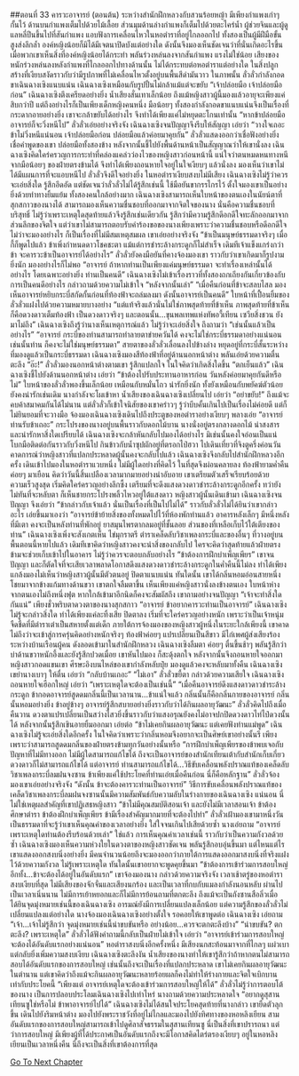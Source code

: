 ##ตอนที่ 33 คารวะอาจารย์ (ตอนต้น)
ระหว่างสำนักฝึกหลวงกับสวนร้อยหญ้า มีเพียงกำแพงเก่าๆ กั้นไว้ ด้านบนกำแพงเต็มไปด้วยไม้เลื้อย ส่วนมุมด้านล่างกำแพงก็เต็มไปด้วยตะไคร่น้ำ
ผู้ช่วยจินและผู้ดูแลหลี่ปีนขึ้นไปที่สันกำแพง แอบฟังการเคลื่อนไหวในหอตำราที่อยู่ไกลออกไป ทั้งสองเป็นผู้มีฝีมือขั้นสูงส่งลึกล้ำ องค์หญิงน้อยก็มิได้มีเจตนาปิดบังแต่อย่างใด ดังนั้นจึงมองเห็นชัดเจนว่าที่นั่นเกิดอะไรขึ้น เมื่อพวกเขาเห็นสิ่งที่องค์หญิงน้อยได้กระทำ พลันร่วงหล่นลงจากสันกำแพง แรงไม่ใช่น้อย
เสียงของหนักร่วงหล่นลงหลังกำแพงที่ไกลออกไปทางด้านนั้น ไม่ได้กระทบต่อหอตำราแต่อย่างใด ในสิ่งปลูกสร้างที่เงียบสงัดราวกับว่ามีรูปภาพที่ไม่เคลื่อนไหวตั้งอยู่บนพื้นสีดำมันวาว ในภาพนั้น ลั่วลั่วกำลังกอดขาเฉินฉางเซิงแนบแน่น เฉินฉางเซิงเหมือนกับรูปปั้นไม่กล้าแม้แต่จะขยับ
“เจ้าปล่อยมือ เจ้าปล่อยมือก่อน”
เฉินฉางเซิงตึงเครียดอย่างยิ่ง น้ำเสียงสั่นเทาเล็กน้อย ถึงแม้หญิงสาวผู้นี้มองแล้วอายุจะเพียงแค่สิบกว่าปี แต่ถึงอย่างไรก็เป็นเพียงเด็กหญิงคนหนึ่ง มือน้อยๆ ทั้งสองกำลังกอดขาแนบแน่นจึงเป็นเรื่องที่กระดากอายอย่างยิ่ง เขาจะกล้าขยับได้อย่างไร จึงทำได้เพียงแค่ไม่หยุดตะโกนเท่านั้น
“หากข้าปล่อยมือ อาจารย์ก็จะวิ่งหนีไป” ลั่วลั่วเอ่ยอย่างจริงจัง
เฉินฉางเซิงจนปัญญาจึงรีบให้สัญญา เอ่ยว่า “วางใจเถอะ ข้าไม่วิ่งหนีแน่นอน เจ้าปล่อยมือก่อน ปล่อยมือแล้วค่อยมาคุยกัน”
ลั่วลั่วแสดงออกว่าเชื่อฟังอย่างยิ่ง เชื่อคำพูดของเขา ปล่อยมือทั้งสองข้าง หลังจากนั้นชี้ไปยังพื้นด้านหน้าเป็นสัญญาณว่าให้เขานั่งลง
เฉินฉางเซิงคิดใคร่ครวญการกระทำที่คล่องแคล่วว่องไวของหญิงสาวก่อนหน้านี้ แน่ใจว่าตนหมดหนทางหนีจากมือน้อยๆ ของฝ่ายตรงข้ามได้ จึงทำได้เพียงถอนหายใจอยู่ในใจเงียบๆ แล้วนั่งลง
มองเห็นว่าเขาไม่ได้มีแผนการที่จะแอบหนีไป ลั่วลั่วจึงดีใจอย่างยิ่ง
ในหอตำราเงียบสงบไม่มีเสียง เฉินฉางเซิงไม่รู้ว่าควรจะเอ่ยสิ่งใด รู้สึกอึดอัด แต่ชัดเจนว่าลั่วลั่วไม่ได้รู้สึกเช่นนี้ ใช้มือยันขากรรไกรไว้ ตั้งใจมองเขาเป็นอย่างยิ่งด้วยท่าทางยิ้มแย้ม
ทั้งสองคนใกล้อย่างมาก เฉินฉางเซิงสามารถเห็นใบหน้าของตนเองในนัยน์ตาที่สุกสกาวของนางได้ สามารถมองเห็นความชื่นชอบที่ออกมาจากจิตใจของนาง นั่นคือความชื่นชอบที่บริสุทธิ์ ไม่รู้ว่าเพราะเหตุใดสุดท้ายแล้วจึงรู้สึกเช่นเดียวกัน รู้สึกว่ามีความรู้สึกดีอกดีใจทะลักออกมาจากส่วนลึกของจิตใจ
แต่ว่าเขาไม่สามารถตอบรับคำร้องขอของนางเพียงเพราะว่าความชื่นชอบหรือดีอกดีใจ ไม่ว่าจะมองอย่างไร ก็เป็นเรื่องที่ไม่มีสมเหตุสมผล เขาเอ่ยอย่างจริงจัง “ข้าเป็นมนุษย์ธรรมดาจริงๆ เมื่อกี้ก็พูดไปแล้ว ข้าเพิ่งกำหนดดาวโชคชะตา แม้แต่การชำระล้างกระดูกก็ไม่สำเร็จ เดิมทีเจ้าแข็งแกร่งกว่าข้า จะคารวะข้าเป็นอาจารย์ได้อย่างไร”
ลั่วลั่วยังคงมือยันที่คางจ้องมองเขา ราวกับว่าเขาเกิดมาก็รูปงามยิ่งนัก มองอย่างไรก็ไม่พอ “อาจารย์ ถ้าหากท่านเป็นเพียงแค่มนุษย์ธรรมดา จะทำเรื่องเหล่านั้นได้อย่างไร โดยเฉพาะอย่างยิ่ง ท่านเป็นคนดี”
เฉินฉางเซิงไม่เข้าเรื่องราวที่ทั้งสองถกเถียงกันเกี่ยวข้องกับการเป็นคนดีอย่างไร กล่าวถามด้วยความไม่เข้าใจ “หลังจากนั้นเล่า”
“เมื่อคืนก่อนที่ข้าจะสลบไสล มองเห็นอาจารย์หยิบกระบี่สกัดกั้นก่อนที่ท้องฟ้าจะถล่มลงมา ดังนั้นอาจารย์เป็นคนดี”
ใบหน้าที่เปื้อนยิ้มของลั่วลั่วแฝงไปด้วยความหมายบางอย่าง “แต่แท้จริงแล้วนั่นไม่ใช่ภาพสุดท้ายที่ข้าเห็น ภาพสุดท้ายที่ข้าเห็นก็คือดวงดาวเต็มท้องฟ้า เป็นดวงดาวจริงๆ และตอนนั้น...ขุนพลเทพแห่งทัพอวี้เทียน เซวียสิ่งชวน ยังมาไม่ถึง”
เฉินฉางเซิงถึงรู้ว่านางเห็นเหตุการณ์แล้ว ไม่รู้ว่าจะเอ่ยสิ่งใจ ถึงถามว่า “เช่นนั้นแล้วเป็นอย่างไร”
“อาจารย์ กระบี่ของท่านสามารถทำลายตาข่ายควันได้ คงจะไม่ใช่กระบี่ธรรมดาอย่างแน่นอน เช่นนั้นท่าน ก็คงจะไม่ใช่มนุษย์ธรรมดา”
สายตาของลั่วลั่วเลื่อนลงไปข้างล่าง หยุดอยู่ที่กระบี่สั้นระหว่างที่มองดูแล้วเป็นกระบี่ธรรมดา
เฉินฉางเซิงมองสีท้องฟ้าที่อยู่ด้านนอกหน้าต่าง พลันเอ่ยด้วยความตื่นตะลึง “อ๊ะ!”
ลั่วลั่วมองนอกหน้าต่างตามเขา รู้สึกแปลกใจ ในใจคิดว่าเกิดสิ่งใดขึ้น
“ตกเย็นแล้ว”
เฉินฉางเซิงชี้ไปยังด้านนอกหน้าต่าง เอ่ยว่า “ข้าต้องไปรับประทานอาหารก่อน วันหลังค่อยมาคุยกันดีหรือไม่”
ใบหน้าของลั่วลั่วพองขึ้นเล็กน้อย เหมือนกับหมั่นโถว น่ารักยิ่งนัก ทั้งยังเหมือนกับพยัคฆ์ตัวน้อย ยังคงน่ารักเช่นเดิม
นางกำลังจะโผเข้าหา
น้ำเสียงของเฉินฉางเซิงเปลี่ยนไป เอ่ยว่า “อย่าขยับ!”
ถึงแม้จะคบค้าสมาคมกันได้ไม่นาน แต่ลั่วลั่วก็เข้าใจนิสัยของเขาคร่าวๆ รู้ว่าบีบคั้นเกินไปเป็นเรื่องไม่ค่อยดี แต่ก็ไม่ยินยอมที่จะวางมือ จ้องมองเฉินฉางเซิงเดินไปถึงประตูของหอตำราอย่างเงียบๆ พลางเอ่ย “อาจารย์ ท่านรับข้าเถอะ”
กระโปรงของนางอยู่บนพื้นราวกับดอกไม้บาน นางนั่งอยู่ตรงกลางดอกไม้ น่าสงสารและน่ารักหาสิ่งใดเปรียบได้
เฉินฉางเซิงจะกล้าหันกลับไปมองได้อย่างไร มิเช่นนั้นคงใจอ่อนเป็นแน่ โบกมือติดต่อกันราวกับวิ่งหนีไป
กินข้าวกับน้ำซุปผักอยู่ที่ตรอกไป๋ฮวา ไปเดินเที่ยวที่จิงตูครึ่งค่อนวัน คาดการณ์ว่าหญิงสาวที่แปลกประหลาดผู้นั้นคงจะกลับไปแล้ว เฉินฉางเซิงจึงกลับไปสำนักฝึกหลวงอีกครั้ง เดินเข้าไปมองในหอตำราแวบหนึ่ง ไม่มีผู้ใดอย่างที่คิดไว้ ในที่สุดจึงผ่อนคลายลง
ท้องฟ้ายามค่ำคืนค่อยๆ มาเยือน คิดว่าวันนี้สิ้นเปลืองเวลามากมายอย่างน่าอับอาย เขาเตรียมตัวเสร็จเรียบร้อยด้วยความเร็วสูงสุด เริ่มคิดใคร่ครวญอย่างลึกซึ้ง เตรียมที่จะดึงแสงดวงดาวชำระล้างกระดูกอีกครั้ง ทว่ายังไม่ทันที่จะหลับตา ก็เห็นชายกระโปรงพลิ้วไหวอยู่ใต้แสงดาว หญิงสาวผู้นั้นเดินเข้ามา เฉินฉางเซิงจนปัญญา จึงเอ่ยว่า “ข้ากล่าวกับเจ้าแล้ว นั่นเป็นเรื่องที่เป็นไปไม่ได้”
ราวกับลั่วลั่วไม่ได้ยินว่าเขากล่าวอะไร เอ่ยขึ้นมาเองว่า “อาจารย์ข้าย้ายสิ่งของทั้งหมดไปไว้ที่ห้องพักท่านแล้ว อาคารหลังเล็กๆ มีหนึ่งหลังที่มีเตา คงจะเป็นหลังท่านที่พักอยู่ ยาสมุนไพรตากลมอยู่ที่ชั้นลอย ส่วนของที่เหลือเก็บไว้ใต้เตียงของท่าน”
เฉินฉางเซิงเพิ่งจะสังเกตเห็น ไข่มุกราตรี ตำราเคล็ดลับวิชาเพลงกระบี่และของอื่นๆ ที่วางอยู่บนพื้นตอนนี้หายไปแล้ว เดิมทีเขาคิดว่าหญิงสาวคงจะนำสิ่งของกลับไป ใครจะคิดว่าสุดท้ายแล้วฝ่ายตรงข้ามจะช่วยเก็บเข้าไปในอาคาร ไม่รู้ว่าควรจะตอบกลับอย่างไร
“ข้าต้องการฝึกบำเพ็ญเพียร”
เขาจนปัญญา และก็ตัดใจที่จะเสียเวลาพลาดโอกาสดึงแสงดวงดาวชำระล้างกระดูกในค่ำคืนนี้ไม่ลง ทำได้เพียงแกล้งมองไม่เห็นว่าหญิงสาวผู้นั้นมีตัวตนอยู่ ปิดตาแนบแน่น
ทันใดนั้น เขาได้กลิ่นหอมอ่อนสายหนึ่ง โชยมาจากข้างแก้มทางด้านขวา
เขาตกใจลืมตาขึ้น เห็นเพียงแค่หญิงสาวนั่งลงข้างตนเอง ใบหน้าห่างจากตนเองไม่ถึงหนึ่งฟุต หากใกล้เข้ามาอีกนิดก็คงจะสัมผัสถึง
เขาถามอย่างจนปัญญา “เจ้าจะทำสิ่งใดกันแน่”
เพียงชั่วพริบตาดวงตาของนางสุกสกาว “อาจารย์ ข้าอยากคารวะท่านเป็นอาจารย์”
เฉินฉางเซิงไม่รู้จะกล่าวสิ่งใด ทำได้เพียงแค่ละทิ้งเสีย ปิดตาลง เริ่มที่จะใคร่ครวญอย่างหนัก
เพราะว่าเป็นเจ้าหนุ่มจืดชืดที่มีตำราเต๋าเป็นสหายตั้งแต่เด็ก ภายใต้การจ้องมองของหญิงสาวผู้หนึ่งในระยะใกล้เพียงนี้ เขาคาดไม่ถึงว่าจะเข้าสู่การครุ่นคิดอย่างหนักจริงๆ
ท้องฟ้าค่อยๆ แปรเปลี่ยนเป็นสีขาว มีไก่เพศผู้ส่งเสียงร้องระหว่างบ้านเรือนผู้คน ดังลอดเข้ามาในสำนักฝึกหลวง
เฉินฉางเซิงลืมตา ค่อยๆ ตื่นขึ้นช้าๆ พลันรู้สึกว่าบ่าด้านขวาหนักอึ้งและยังรู้สึกปวดเมื่อย
เขาหันไปมอง ก็สะดุ้งตกใจ หลังจากนั้นจึงถอนหายใจออกมา
หญิงสาวกอดแขนเขา ศีรษะอิงบนไหล่ของเขากำลังหลับปุ๋ย มองดูแล้วคงจะหลับมาทั้งคืน
เฉินฉางเซิงเขย่านางเบาๆ ให้ตื่น เอ่ยว่า “กลับบ้านเถอะ”
“ไม่เอา” ลั่วลั่วขยี้ตา กล่าวด้วยความเสียใจ
เฉินฉางเซิงถอนหายใจเฮือกใหญ่ เอ่ยว่า “เพราะเหตุใดจะต้องเป็นเช่นนี้”
“เมื่อคืนอาจารย์ดึงแสงดาวดาวชำระล้างกระดูก ข้ากอดอาจารย์สูดดมกลิ่นนี้เป็นเวลานาน...ข้าแน่ใจแล้ว กลิ่นนั้นก็คือกลิ่นกายของอาจารย์ กลิ่นนั้นหอมอย่างยิ่ง ข้าอยู่ข้างๆ อาจารย์รู้สึกสบายอย่างยิ่งราวกับว่าได้กินผลอายุวัฒนะ”
ลั่วลั่วคิดไปถึงเมื่อคืนวาน ดวงตาแปรเปลี่ยนเป็นสว่างไสวยิ่งขึ้นราวกับว่าแสงอรุณยังคงไม่อาจปกปิดดวงดาวไท่ไป๋ดวงนั้นได้ หลังจากนั้นรู้สึกเขินอายยิ้มออกมา เอ่ยต่อ “ข้าไม่เคยกินผลอายุวัฒนะ แต่เคยฟังท่านแม่พูด”
เฉินฉางเซิงไม่รู้จะเอ่ยสิ่งใดอีกครั้ง ในใจคิดว่าเพราะว่ากลิ่นหอมจึงอยากจะเป็นศิษย์เขาอย่างนั้นรึ เพียงเพราะว่าสามารถสูดดมกลิ่นของฝ่ายตรงข้ามทุกวันอย่างนั้นหรือ
“การฝึกบำเพ็ญเพียรของข้าพบเจอกับปัญหาที่ไม่มีทางออก ไม่มีผู้ใดสามารถแก้ไขได้ ถึงจะเป็นอาจารย์ของสำนักเทียนเต้ากับสำนักเก็บเกี่ยวดวงดาวก็ไม่สามารถแก้ไขได้ แต่อาจารย์ ท่านสามารถแก้ไขได้...วิธีขับเคลื่อนพลังปราณแท้ของเคล็ดลับวิชาเพลงกระบี่ลมฝนจงซาน ข้าเพียงแค่ใช้ประโยคที่ท่านเอ่ยเมื่อคืนก่อน นี่ก็คือหลักฐาน”
ลั่วลั่วจ้องมองเขาเอ่ยอย่างจริงจัง “ดังนั้น ข้าจะต้องคารวะท่านเป็นอาจารย์”
วิธีการขับเคลื่อนพลังปราณแท้ของเคล็ดวิชาเพลงกระบี่ลมฝนจงซานนั้นมีความสัมพันธ์กับความลับในร่างกายของเฉินฉางเซิง แน่นอน นี่ไม่ใช่เหตุผลสำคัญที่เขาปฏิเสธหญิงสาว “ข้าไม่มีคุณสมบัติสอนเจ้า และยังไม่มีเวลาสอนเจ้า ข้าต้องศึกษาตำรา ข้าต้องฝึกบำเพ็ญเพียร ข้ามีเรื่องสำคัญมากมายที่จะต้องไปทำ”
ลั่วลั่วเฝ้ามองเขามาหนึ่งวัน เป็นธรรมดาที่จะรู้ว่าเขาเห็นคุณค่าของเวลาอย่างยิ่ง ใส่ใจจนเกินไปเสียด้วยซ้ำ นางเอ่ยถาม “อาจารย์ เพราะเหตุใดท่านต้องรีบร้อนด้วยเล่า”
ใช่แล้ว การเห็นคุณค่าเวลาเช่นนี้ ราวกับว่าเป็นความกังวลด้วยซ้ำ
เฉินฉางเซิงมองเห็นความห่วงใยในดวงตาของหญิงสาวชัดเจน พลันรู้สึกอบอุ่นขึ้นมา แต่ไหนแต่ไรเขาแสดงออกสงบนิ่งอย่างยิ่ง มีคนจำนวนน้อยถึงจะมองออกว่าภายใต้การแสดงออกมาสงบนิ่งที่จริงแฝงไว้ด้วยความกังวล ไม่รู้เพราะเหตุใด ทันใดนั้นเขาอยากจะพูดคุยขึ้นมา
“ข้าต้องการเข้าร่วมการสอบใหญ่ อีกทั้ง...ข้าจะต้องได้อยู่ในอันดับแรก” เขาจ้องมองนาง กล่าวด้วยความจริงจัง
เวลาเช้าตรู่ของหอตำราสงบเงียบที่สุด ไม่มีเสียงของจักจั่นและเสียงนกร้อง และเป็นเวลาที่กบกับแมลงกำลังนอนหลับ
ผ่านไปเป็นเวลาเนิ่นนาน ไม่มีการเย้าหยอกและก็ไม่มีการย้อนถามที่ตกตะลึง
ถึงแม้จะเป็นถังซานสือลิ่วเมื่อได้ยินจุดมุ่งหมายเช่นนี้ของเฉินฉางเซิง อารมณ์ยังมีการเปลี่ยนแปลงเล็กน้อย
แต่ความรู้สึกของลั่วลั่วไม่เปลี่ยนแปลงแต่อย่างใด นางจ้องมองเฉินฉางเซิงอย่างตั้งใจ รอคอยให้เขาพูดต่อ
เฉินฉางเซิง เอ่ยถาม “เจ้า...เจ้าไม่รู้สึกว่า จุดมุ่งหมายเช่นนี้น่าขบขันหรือ อย่างน้อย...ควรจะตกตะลึงบ้าง”
“น่าขบขัน? ตกตะลึง? เพราะเหตุใด”
ลั่วลั่วได้ฟังคำถามนี้กลับเป็นฝ่ายไม่เข้าใจ เอ่ยว่า “อาจารย์เข้าร่วมการสอบใหญ่ จะต้องได้อันดับแรกอย่างแน่นอน”
หอตำราสงบนิ่งอีกครั้งหนึ่ง มีเสียงนกสะท้อนมาจากที่ไกลๆ แผ่วเบา แต่กลับยิ่งเพิ่มความสงบเงียบ
เฉินฉางเซิงตะลึงงัน
น้ำเสียงของนางทำให้เขารู้สึกว่าถ้าหากตนไม่สามารถสอบได้อันดับแรกของการสอบใหญ่ เช่นนั้นถึงจะเป็นเรื่องที่แปลกประหลาด
เขาไม่เคยกินผลอายุวัฒนะในตำนาน แต่เขาคิดว่าถึงแม้จะกินผลอายุวัฒนะหลายร้อยผลก็คงไม่ทำให้ร่างกายและจิตใจเบิกบานเท่ากับประโยคนี้
“เพียงแต่ อาจารย์เหตุใดจะต้องเข้าร่วมการสอบใหญ่ให้ได้”
ลั่วลั่วไม่รู้ว่าการตอบโต้ของนาง เป็นการปลอบประโลมเฉินฉางเซิงไปเท่าไหร่ นางถามด้วยความประหลาดใจ “อยากดูสุสานเทียนซูใช่หรือไม่ ข้าพาอาจารย์ไปได้”
เฉินฉางเซิงไม่ได้สนใจประโยคสุดท้ายที่นางกล่าว
เขายืดตัวลุกขึ้น เดินไปยังริมหน้าต่าง มองไปยังพระราชวังที่อยู่ไม่ไกลและมองไปยังทิศทางของหอหลิงเยียน
สามอันดับแรกของการสอบใหญ่สามารถเข้าไปดูศิลาสัจธรรมในสุสานเทียนซู นี่เป็นสิ่งที่เขาปรารถนา
แต่ว่าการสอบใหญ่ มีเพียงผู้ที่ได้ประกาศเป็นอันดับแรกถึงจะมีโอกาสคิดไตร่ตรองเงียบๆ อยู่ในหอหลิงเยียนเป็นเวลาหนึ่งคืน
นี่ถึงจะเป็นสิ่งที่เขาต้องการที่สุด




[Go To Next Chapter]( ./35.md)